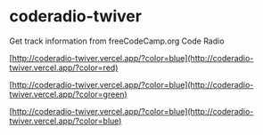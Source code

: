 # coderadio-twiver
Get track information from freeCodeCamp.org Code Radio

[http://coderadio-twiver.vercel.app/?color=blue](http://coderadio-twiver.vercel.app/?color=red)

[http://coderadio-twiver.vercel.app/?color=blue](http://coderadio-twiver.vercel.app/?color=green)

[http://coderadio-twiver.vercel.app/?color=blue](http://coderadio-twiver.vercel.app/?color=blue)
